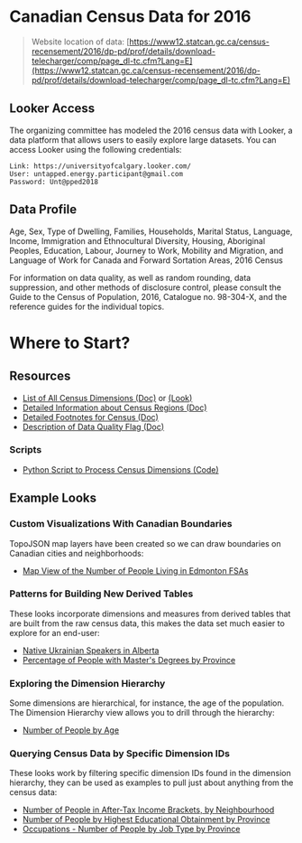 # Canadian Census Data for 2016 #

> Website location of data: [https://www12.statcan.gc.ca/census-recensement/2016/dp-pd/prof/details/download-telecharger/comp/page_dl-tc.cfm?Lang=E](https://www12.statcan.gc.ca/census-recensement/2016/dp-pd/prof/details/download-telecharger/comp/page_dl-tc.cfm?Lang=E)

## Looker Access ##
The organizing committee has modeled the 2016 census data with Looker, a data platform that allows users to easily explore large datasets. You can access Looker using the following credentials:
```
Link: https://universityofcalgary.looker.com/
User: untapped.energy.participant@gmail.com
Password: Unt@pped2018
```

## Data Profile ##
Age, Sex, Type of Dwelling, Families, Households, Marital Status, Language, Income, Immigration and Ethnocultural Diversity, Housing, Aboriginal Peoples, Education, Labour, Journey to Work, Mobility and Migration, and Language of Work for Canada and Forward Sortation Areas, 2016 Census

For information on data quality, as well as random rounding, data suppression, and other methods of disclosure control, please consult the Guide to the Census of Population, 2016, Catalogue no. 98-304-X, and the reference guides for the individual topics.

# Where to Start? #

## Resources ##
- [List of All Census Dimensions (Doc)](https://universityofcalgary.looker.com/projects/canadian_census/documents/Dimension_Hierarchy.md) or [(Look)](/looks/2)
- [Detailed Information about Census Regions (Doc)](https://universityofcalgary.looker.com/projects/canadian_census/documents/Census_Region_Details.md)
- [Detailed Footnotes for Census (Doc)](https://universityofcalgary.looker.com/projects/canadian_census/documents/Census_Footnotes.md)
- [Description of Data Quality Flag (Doc)](https://universityofcalgary.looker.com/projects/canadian_census/documents/Data_Quality_Flag.md)

### Scripts ###
- [Python Script to Process Census Dimensions (Code)](https://universityofcalgary.looker.com/projects/canadian_census/documents/Python_Script_To_Process_Dimensions.md)

## Example Looks ##

### Custom Visualizations With Canadian Boundaries ###
TopoJSON map layers have been created so we can draw boundaries on Canadian cities and neighborhoods:
- [Map View of the Number of People Living in Edmonton FSAs](https://universityofcalgary.looker.com/projects/canadian_census/looks/4)

### Patterns for Building New Derived Tables
These looks incorporate dimensions and measures from derived tables that are built from the raw census data, this makes the data set much easier to explore for an end-user:
- [Native Ukrainian Speakers in Alberta](https://universityofcalgary.looker.com/projects/canadian_census/looks/5)
- [Percentage of People with Master's Degrees by Province](https://universityofcalgary.looker.com/projects/canadian_census/looks/7)

### Exploring the Dimension Hierarchy ###
Some dimensions are hierarchical, for instance, the age of the population. The Dimension Hierarchy view allows you to drill through the hierarchy:
- [Number of People by Age](https://universityofcalgary.looker.com/projects/canadian_census/looks/3)

### Querying Census Data by Specific Dimension IDs ###
These looks work by filtering specific dimension IDs found in the dimension hierarchy, they can be used as examples to pull just about anything from the census data:
- [Number of People in After-Tax Income Brackets, by Neighbourhood](https://universityofcalgary.looker.com/projects/canadian_census/looks/1)
- [Number of People by Highest Educational Obtainment by Province](https://universityofcalgary.looker.com/projects/canadian_census/looks/6)
- [Occupations - Number of People by Job Type by Province](https://universityofcalgary.looker.com/projects/canadian_census/looks/8)
